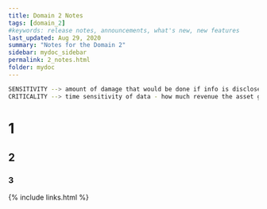 ```yaml
---
title: Domain 2 Notes
tags: [domain_2]
#keywords: release notes, announcements, what's new, new features
last_updated: Aug 29, 2020
summary: "Notes for the Domain 2"
sidebar: mydoc_sidebar
permalink: 2_notes.html
folder: mydoc
---
```

```sh
SENSITIVITY --> amount of damage that would be done if info is disclosed
CRITICALITY --> time sensitivity of data - how much revenue the asset generates
```

# 1
## 2
### 3

{% include links.html %}
